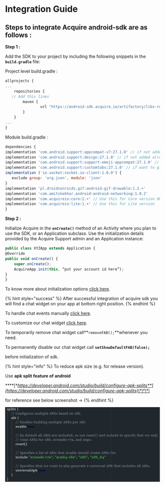 # Integration Guide

## **Steps to integrate Acquire android-sdk are as follows :**

**Step 1 :**

Add the SDK to your project by including the following snippets in the **`build.gradle`** file:

Project level build.gradle :

```javascript
allprojects {
...
    repositories {
   // Add this lines 
        maven {
                url "https://android-sdk.acquire.io/artifactory/libs-release-local/"
        }
    }
...
}

```

Module build.gradle :

```javascript
dependencies {
implementation 'com.android.support:appcompat-v7:27.1.0' // if not added already
implementation 'com.android.support:design:27.1.0' // if not added already
implementation 'com.android.support:support-emoji-appcompat:27.1.0' // if not added already
implementation 'com.android.support:customtabs:27.1.0' // if want to give support for links
implementation ('io.socket:socket.io-client:1.0.0') {
   exclude group: 'org.json', module: 'json'
}
implementation 'pl.droidsonroids.gif:android-gif-drawable:1.2.+'
implementation 'com.amitshekhar.android:android-networking:1.0.2'
implementation 'com.acquireio:core:2.+' // Use this for Core version OR
implementation 'com.acquireio:lite:1.+' // Use this for Lite version
}
```

**Step 2 :**

Initialize Acquire in the **`onCreate()`** method of an Activity where you plan to use the SDK, or an Application subclass. Use the initialization details provided by the Acquire Support admin and an Application instance:

```javascript
public class XYZApp extends Application {
@Override
public void onCreate() {
    super.onCreate();
    AcquireApp.init(this, “put your account id here”);
}
}
```

To know more about initialization options [click here](start-using-acquire.md#initialize-acquire-sdk). 

{% hint style="success" %}
After successful integration of acquire sdk you will find a chat widget on your app at bottom right position.
{% endhint %}

To handle chat events manually [click here](../acquire-apis.md#chat-apis). 

To customize our chat widget [click here](../custom-ui-widget.md#customize-chat-widget).

To temporarily remove chat widget call**`removeFAB();`**whenever you need.

To permanently disable our chat widget call **`setShowDefaultFAB(false);`**

before initialization of sdk.

{% hint style="info" %}
 To reduce apk size \(e.g. for release version\).

Use **apk split feature of android** 

\*\*\*\*[**https://developer.android.com/studio/build/configure-apk-splits**](https://developer.android.com/studio/build/configure-apk-splits)\*\*\*\*

for reference see below screenshot -&gt;
{% endhint %}

![](../../.gitbook/assets/image%20%281%29.png)

